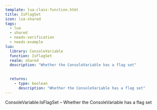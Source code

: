 ```yaml
---
template: lua-class-function.html
title: IsFlagSet
icon: lua-shared
tags:
  - lua
  - shared
  - needs-verification
  - needs-example
lua:
  library: ConsoleVariable
  function: IsFlagSet
  realm: shared
  description: "Whether the ConsoleVariable has a flag set"
  
  
  returns:
    - type: boolean
      description: "Whether the ConsoleVariable has a flag set"
---
```


<div class="lua__search__keywords">
ConsoleVariable:IsFlagSet &#x2013; Whether the ConsoleVariable has a flag set
</div>
